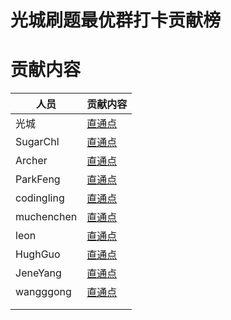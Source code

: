 # 光城刷题最优群打卡贡献榜



# 贡献内容

| 人员       | 贡献内容                                                     |
| ---------- | ------------------------------------------------------------ |
| 光城       | [直通点](https://github.com/Light-City/learning-algorithm/tree/master/%E5%85%89%E5%9F%8E) |
| SugarChl   | [直通点](https://github.com/Light-City/learning-algorithm/tree/master/SugarChl) |
| Archer     | [直通点](https://github.com/Light-City/learning-algorithm/tree/master/Archer) |
| ParkFeng   | [直通点](https://github.com/Light-City/learning-algorithm/tree/master/ParkFeng) |
| codingling | [直通点](https://github.com/Light-City/learning-algorithm/tree/master/codingling) |
| muchenchen | [直通点](https://github.com/Light-City/learning-algorithm/tree/master/muchenchen) |
| leon       | [直通点](https://github.com/Light-City/learning-algorithm/tree/master/leon) |
| HughGuo    | [直通点](https://github.com/Light-City/learning-algorithm/tree/master/HughGuo) |
| JeneYang   | [直通点](https://github.com/Light-City/learning-algorithm/tree/master/JeneYang) |
| wangggong  | [直通点](https://github.com/Light-City/learning-algorithm/tree/master/wangggong) |
|            |                                                              |
|            |                                                              |


